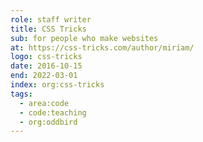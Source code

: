```yaml
---
role: staff writer
title: CSS Tricks
sub: for people who make websites
at: https://css-tricks.com/author/miriam/
logo: css-tricks
date: 2016-10-15
end: 2022-03-01
index: org:css-tricks
tags:
  - area:code
  - code:teaching
  - org:oddbird
---
```


